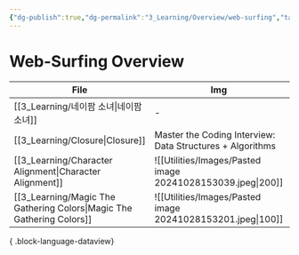 ```yaml
---
{"dg-publish":true,"dg-permalink":"3_Learning/Overview/web-surfing","tags":["web-surfing","overview"],"permalink":"/3_Learning/Overview/web-surfing/","dgPassFrontmatter":true,"noteIcon":"1"}
---
```


# Web-Surfing Overview
| File                                                                     | Img                                                         | date          |
| ------------------------------------------------------------------------ | ----------------------------------------------------------- | ------------- |
| [[3_Learning/네이팜 소녀\|네이팜 소녀]]                                         | \-                                                          | 2024. 11. 1.  |
| [[3_Learning/Closure\|Closure]]                                       | Master the Coding Interview: Data Structures + Algorithms   | 2024. 11. 1.  |
| [[3_Learning/Character Alignment\|Character Alignment]]               | ![[Utilities/Images/Pasted image 20241028153039.jpeg\|200]] | 2024. 10. 25. |
| [[3_Learning/Magic The Gathering Colors\|Magic The Gathering Colors]] | ![[Utilities/Images/Pasted image 20241028153201.jpeg\|100]] | 2024. 10. 25. |

{ .block-language-dataview}
